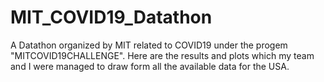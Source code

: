 # MIT_COVID19_Datathon
A Datathon organized by MIT related to COVID19 under the progem "MITCOVID19CHALLENGE". Here are the results and plots which my team and I were managed to draw form all the available data for the USA. 
